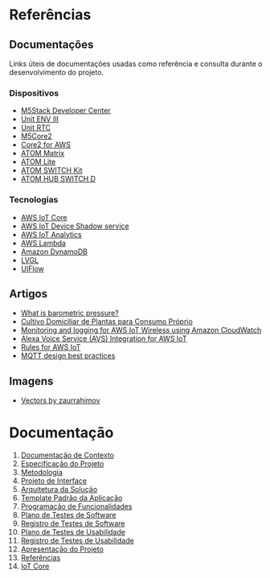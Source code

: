 # Referências

## Documentações

Links úteis de documentações usadas como referência e consulta durante o desenvolvimento do projeto.

### Dispositivos

- [M5Stack Developer Center](https://docs.m5stack.com/)
- [Unit ENV III](https://docs.m5stack.com/en/unit/envIII)
- [Unit RTC](https://docs.m5stack.com/en/unit/rtc)
- [M5Core2](https://docs.m5stack.com/en/core/core2)
- [Core2 for AWS](https://docs.m5stack.com/en/core/core2_for_aws)
- [ATOM Matrix](https://docs.m5stack.com/en/core/atom_matrix)
- [ATOM Lite](https://docs.m5stack.com/en/core/atom_lite)
- [ATOM SWITCH Kit](https://docs.m5stack.com/en/atom/atomhub_switch)
- [ATOM HUB SWITCH D](https://docs.m5stack.com/en/atom/atomhub_switch_d)

### Tecnologias

- [AWS IoT Core](https://docs.aws.amazon.com/iot/index.html)
- [AWS IoT Device Shadow service](https://docs.aws.amazon.com/iot/latest/developerguide/iot-device-shadows.html)
- [AWS IoT Analytics](https://aws.amazon.com/pt/iot-analytics/)
- [AWS Lambda](https://docs.aws.amazon.com/lambda/index.html)
- [Amazon DynamoDB](https://docs.aws.amazon.com/dynamodb/index.html)
- [LVGL](https://docs.lvgl.io/master/index.html) 
- [UIFlow](https://m5stack.github.io/UIFlow_doc/en/)

## Artigos

- [What is barometric pressure?](https://esenssys.com/what-is-barometric-pressure/)
- [Cultivo Domiciliar de Plantas para Consumo Próprio](https://www.agrointeracao.com.br/blog/2019/10/20/cultivo-domiciliar-de-plantas-para-consumo-proprio/)
- [Monitoring and logging for AWS IoT Wireless using Amazon CloudWatch](https://docs.aws.amazon.com/iot/latest/developerguide/connect-iot-lorawan-logging-monitoring.html)
- [Alexa Voice Service (AVS) Integration for AWS IoT](https://docs.aws.amazon.com/iot/latest/developerguide/avs-integration-aws-iot.html)
- [Rules for AWS IoT](https://docs.aws.amazon.com/iot/latest/developerguide/iot-rules.html)
- [MQTT design best practices](https://docs.aws.amazon.com/whitepapers/latest/designing-mqtt-topics-aws-iot-core/mqtt-design-best-practices.html)

## Imagens
- [Vectors by zaurrahimov](https://www.vectorstock.com/royalty-free-vectors/vectors-by_zaurrahimov) 

# Documentação

<ol>
<li><a href="01-documentacao-de-contexto.md"> Documentação de Contexto</a></li>
<li><a href="02-especificacao-do-projeto.md"> Especificação do Projeto</a></li>
<li><a href="03-metodologia.md"> Metodologia</a></li>
<li><a href="04-projeto-de-interface.md"> Projeto de Interface</a></li>
<li><a href="05-arquitetura-da-solucao.md"> Arquitetura da Solução</a></li>
<li><a href="06-template-padrao-da-aplicacao.md"> Template Padrão da Aplicação</a></li>
<li><a href="07-programacao-de-funcionalidades.md"> Programação de Funcionalidades</a></li>
<li><a href="08-plano-de-testes-de-software.md"> Plano de Testes de Software</a></li>
<li><a href="09-registro-de-testes-de-software.md"> Registro de Testes de Software</a></li>
<li><a href="10-plano-de-testes-de-usabilidade.md"> Plano de Testes de Usabilidade</a></li>
<li><a href="11-registro-de-testes-de-usabilidade.md"> Registro de Testes de Usabilidade</a></li>
<li><a href="12-apresentacao-do-projeto.md"> Apresentação do Projeto</a></li>
<li><a href="13-referencias.md"> Referências</a></li>
<li><a href="iot-core.md">IoT Core</a></li>
</ol>